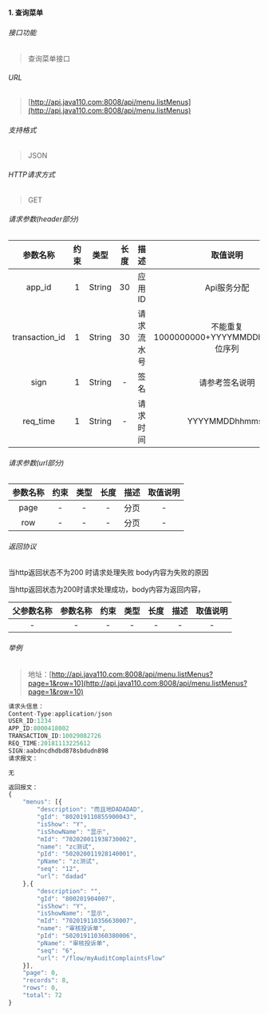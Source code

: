 

**1\. 查询菜单**
###### 接口功能
> 查询菜单接口

###### URL
> [http://api.java110.com:8008/api/menu.listMenus](http://api.java110.com:8008/api/menu.listMenus)

###### 支持格式
> JSON

###### HTTP请求方式
> GET

###### 请求参数(header部分)
|参数名称|约束|类型|长度|描述|取值说明|
| :-: | :-: | :-: | :-: | :-: | :-:|
|app_id|1|String|30|应用ID|Api服务分配                      |
|transaction_id|1|String|30|请求流水号|不能重复 1000000000+YYYYMMDDhhmmss+6位序列 |
|sign|1|String|-|签名|请参考签名说明|
|req_time|1|String|-|请求时间|YYYYMMDDhhmmss|

###### 请求参数(url部分)
|参数名称|约束|类型|长度|描述|取值说明|
| :-: | :-: | :-: | :-: | :-: | :-: |
|page|-|-|-|分页|-|
|row|-|-|-|分页|-|

###### 返回协议

当http返回状态不为200 时请求处理失败 body内容为失败的原因

当http返回状态为200时请求处理成功，body内容为返回内容，

|父参数名称|参数名称|约束|类型|长度|描述|取值说明|
| :-: | :-: | :-: | :-: | :-: | :-: | :-: |
|-|-|-|-|-|-|-|




###### 举例
> 地址：[http://api.java110.com:8008/api/menu.listMenus?page=1&row=10](http://api.java110.com:8008/api/menu.listMenus?page=1&row=10)

``` javascript
请求头信息：
Content-Type:application/json
USER_ID:1234
APP_ID:8000418002
TRANSACTION_ID:10029082726
REQ_TIME:20181113225612
SIGN:aabdncdhdbd878sbdudn898
请求报文：

无

返回报文：
{
	"menus": [{
		"description": "而且地DADADAD",
		"gId": "802019110855900043",
		"isShow": "Y",
		"isShowName": "显示",
		"mId": "702020011938730002",
		"name": "zc测试",
		"pId": "502020011928140001",
		"pName": "zc测试",
		"seq": "12",
		"url": "dadad"
	},{
		"description": "",
		"gId": "800201904007",
		"isShow": "Y",
		"isShowName": "显示",
		"mId": "702019110356630007",
		"name": "审核投诉单",
		"pId": "502019110360380006",
		"pName": "审核投诉单",
		"seq": "6",
		"url": "/flow/myAuditComplaintsFlow"
	}],
	"page": 0,
	"records": 8,
	"rows": 0,
	"total": 72
}

```
